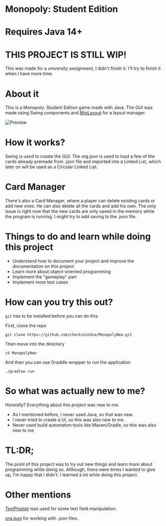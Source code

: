 # Monopoly: Student Edition

# Requires Java 14+

# THIS PROJECT IS STILL WIP!

This was made for a university assignment, I didn't finish it. I'll try to finish it when I have more time.

# About it

This is a Monopoly: Student Edition game made with Java. The GUI was made using Swing components and [MigLayout](http://www.miglayout.com/) for a layout manager.

![Preview](https://i.imgur.com/YATEx24.png)

# How it works?

Swing is used to create the GUI. The org.json is used to load a few of the cards already premade from .json file and imported into a Linked List, which later on will be used as a Circular Linked List.

# Card Manager

There's also a Card Manager, where a player can delete existing cards or add new ones. He can also delete all the cards and add his own. 
The only issue is right now that the new cards are only saved in the memory while the program is running. I might try to add saving to the .json file.

# Things to do and learn while doing this project

- Understand how to document your project and improve the documentation on this project
- Learn more about object-oriented programming
- Implement the "gameplay" part
- Implement more test cases

# How can you try this out?

```git``` has to be installed before you can do this.

First, clone the repo

```
git clone https://github.com/checkinindza/MonopolyNew.git
```

Then move into the directory
```
cd MonopolyNew
```
And then you can use Graddle wrapper to run the application
```
./gradlew run
```

# So what was actually new to me?

Honestly? Everything about this project was new to me. 

- As I mentioned before, I never used Java, so that was new.
- I never tried to create a UI, so this was also new to me.
- Never used build automation tools like Maven/Gradle, so this was also new to me

# TL:DR;

The point of this project was to try out new things and learn more about programming while doing so. Although, there were times I wanted to give up, I'm happy that I didn't. I learned a lot while doing this project.

# Other mentions

[TextPrompt](https://tips4java.wordpress.com/2009/11/29/text-prompt/) was used for some text field manipulation. 

[org.json](https://mvnrepository.com/artifact/org.json/json) for working with .json files.
